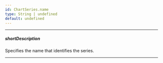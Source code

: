 ```yaml
---
id: ChartSeries.name
type: String | undefined
default: undefined
---
```

---
##### shortDescription
Specifies the name that identifies the series.

---
